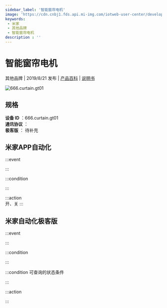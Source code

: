 ```yaml
---
sidebar_label: '智能窗帘电机'
image: 'https://cdn.cnbj1.fds.api.mi-img.com/iotweb-user-center/developer_1679047615178gUtvW2kW.png?GalaxyAccessKeyId=AKVGLQWBOVIRQ3XLEW&Expires=9223372036854775807&Signature=XU5Gnm+w3W2QDnUeh4086Y8fXSU='
keywords: 
 - 米家
 - 其他品牌
 - 智能窗帘电机
description : ''
---
```

# 智能窗帘电机

其他品牌 | 2019/8/21 发布 | [产品百科](https://home.mi.com/webapp/content/baike/product/index.html?model=666.curtain.gt01/) | [说明书](https://home.mi.com/views/introduction.html?model=666.curtain.gt01&region=cn)

![666.curtain.gt01](https://cdn.cnbj1.fds.api.mi-img.com/iotweb-user-center/developer_1679047615178gUtvW2kW.png?GalaxyAccessKeyId=AKVGLQWBOVIRQ3XLEW&Expires=9223372036854775807&Signature=XU5Gnm+w3W2QDnUeh4086Y8fXSU=)

## 规格  
> 
**设备 ID** ：666.curtain.gt01  
**通讯协议** ：  
**极客版**  ： 待补充 


## 米家APP自动化  

:::event  

:::

:::condition  

:::

:::action   
开、关
:::

## 米家自动化极客版  

:::event  

:::

:::condition  

:::

:::condition 可查询的状态条件  

:::

:::action  

:::

        
